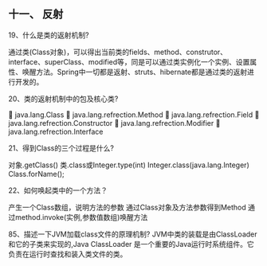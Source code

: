 ## 十一、 反射


19、什么是类的返射机制?

通过类(Class对象)，可以得出当前类的fields、method、construtor、interface、superClass、modified等，同是可以通过类实例化一个实例、设置属性、唤醒方法。Spring中一切都是返射、struts、hibernate都是通过类的返射进行开发的。

20、类的返射机制中的包及核心类?

	java.lang.Class
	java.lang.refrection.Method
	java.lang.refrection.Field
	java.lang.refrection.Constructor
	java.lang.refrection.Modifier
	java.lang.refrection.Interface

21、得到Class的三个过程是什么?

对象.getClass()
		类.class或Integer.type(int)  Integer.class(java.lang.Integer)
		Class.forName();

22、如何唤起类中的一个方法？

产生一个Class数组，说明方法的参数
通过Class对象及方法参数得到Method
通过method.invoke(实例,参数值数组)唤醒方法


85、描述一下JVM加载class文件的原理机制?
JVM中类的装载是由ClassLoader和它的子类来实现的,Java ClassLoader 是一个重要的Java运行时系统组件。它负责在运行时查找和装入类文件的类。

